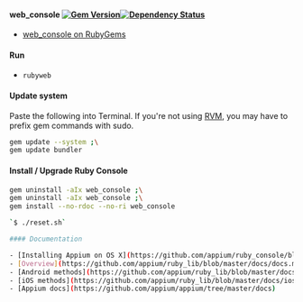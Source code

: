 #### web_console [![Gem Version](https://badge.fury.io/rb/web_console.png)](http://rubygems.org/gems/web_console)[![Dependency Status](https://gemnasium.com/bootstraponline/rubyweb)](https://gemnasium.com/bootstraponline/rubyweb)

- [web_console on RubyGems](https://rubygems.org/gems/appium_console)

#### Run

- `rubyweb`

#### Update system

Paste the following into Terminal. If you're not using [RVM](https://rvm.io/), you may have to prefix gem commands with sudo.

```bash
gem update --system ;\
gem update bundler
```

#### Install / Upgrade Ruby Console

```bash
gem uninstall -aIx web_console ;\
gem uninstall -aIx web_console ;\
gem install --no-rdoc --no-ri web_console

`$ ./reset.sh`

#### Documentation

- [Installing Appium on OS X](https://github.com/appium/ruby_console/blob/master/osx.md)
- [Overview](https://github.com/appium/ruby_lib/blob/master/docs/docs.md) 
- [Android methods](https://github.com/appium/ruby_lib/blob/master/docs/android_docs.md)
- [iOS methods](https://github.com/appium/ruby_lib/blob/master/docs/ios_docs.md)
- [Appium docs](https://github.com/appium/appium/tree/master/docs)
